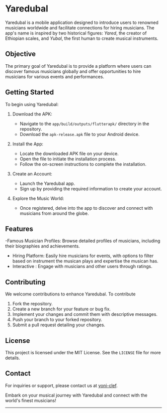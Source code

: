 
# Yaredubal

Yaredubal is a mobile application designed to introduce users to renowned musicians worldwide and facilitate connections for hiring musicians. The app's name is inspired by two historical figures: *Yared*, the creator of Ethiopian scales, and *Yubal*, the first human to create musical instruments.

## Objective

The primary goal of Yaredubal is to provide a platform where users can discover famous musicians globally and offer opportunities to hire musicians for various events and performances.

## Getting Started

To begin using Yaredubal:

1. Download the APK:
   - Navigate to the `app/build/outputs/flutterapk/` directory in the repository.
   - Download the `apk-release.apk` file to your Android device.

2. Install the App:
   - Locate the downloaded APK file on your device.
   - Open the file to initiate the installation process.
   - Follow the on-screen instructions to complete the installation.

3. Create an Account:
   - Launch the Yaredubal app.
   - Sign up by providing the required information to create your account.

4. Explore the Music World:
   - Once registered, delve into the app to discover and connect with musicians from around the globe.

## Features

-Famous Musician Profiles: Browse detailed profiles of musicians, including their biographies and achievements.
- Hiring Platform: Easily hire musicians for events, with options to filter based on instrument the musican plays and expertise the musican has. 
- Interactive : Engage with musicians and other users through ratings.

## Contributing

We welcome contributions to enhance Yaredubal. To contribute

1. Fork the repository.
2. Create a new branch for your feature or bug fix.
3. Implement your changes and commit them with descriptive messages.
4. Push your branch to your forked repository.
5. Submit a pull request detailing your changes.

## License

This project is licensed under the MIT License. See the `LICENSE` file for more details.

## Contact

For inquiries or support, please contact us at [yoni-clef](https://github.com/yoni-clef).

Embark on your musical journey with Yaredubal and connect with the world's finest musicians! 

---
